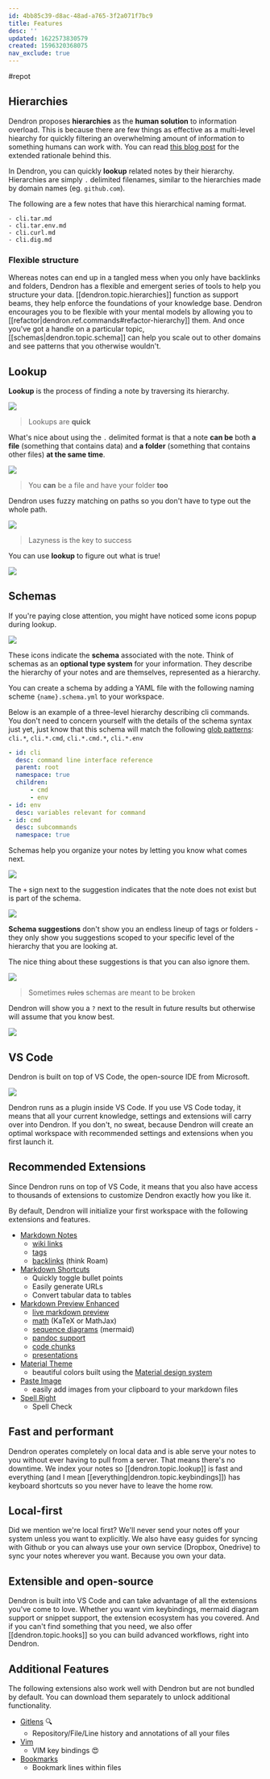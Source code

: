 ```yaml
---
id: 4bb85c39-d8ac-48ad-a765-3f2a071f7bc9
title: Features
desc: ''
updated: 1622573830579
created: 1596320368075
nav_exclude: true
---
```


#repot

## Hierarchies

Dendron proposes **hierarchies** as the **human solution** to information overload. This is because there are few things as effective as a multi-level hiearchy for quickly filtering an overwhelming amount of information to something humans can work with. You can read [this blog post](https://www.kevinslin.com/notes/e1455752-b052-4212-ac6e-cc054659f2bb.html) for the extended rationale behind this.

In Dendron, you can quickly **lookup** related notes by their hierarchy. Hierarchies are simply `.` delimited filenames, similar to the hierarchies made by domain names (eg. `github.com`).

The following are a few notes that have this hierarchical naming format.

```
- cli.tar.md
- cli.tar.env.md
- cli.curl.md
- cli.dig.md
```

### Flexible structure

Whereas notes can end up in a tangled mess when you only have backlinks and folders, Dendron has a flexible and emergent series of tools to help you structure your data. [[dendron.topic.hierarchies]] function as support beams, they help enforce the foundations of your knowledge base. Dendron encourages you to be flexible with your mental models by allowing you to [[refactor|dendron.ref.commands#refactor-hierarchy]] them. And once you've got a handle on a particular topic, [[schemas|dendron.topic.schema]] can help you scale out to other domains and see patterns that you otherwise wouldn't.

## Lookup

**Lookup** is the process of finding a note by traversing its hierarchy.

![](https://foundation-prod-assetspublic53c57cce-8cpvgjldwysl.s3-us-west-2.amazonaws.com/assets/images/lookup-cli.gif)

> Lookups are **quick**

What's nice about using the `.` delimited format is that a note **can be** both **a file** (something that contains data) and **a folder** (something that contains other files) **at the same time**.

![](https://foundation-prod-assetspublic53c57cce-8cpvgjldwysl.s3-us-west-2.amazonaws.com/assets/images/lookup-folder_and_file.gif)

> You **can** be a file and have your folder **too**

Dendron uses fuzzy matching on paths so you don't have to type out the whole path.

![](https://foundation-prod-assetspublic53c57cce-8cpvgjldwysl.s3-us-west-2.amazonaws.com/assets/images/lookup-fuzzy.gif)

> Lazyness is the key to success

You can use **lookup** to figure out what is true!

![](https://foundation-prod-assetspublic53c57cce-8cpvgjldwysl.s3-us-west-2.amazonaws.com/assets/images/lookup-bool.gif)

## Schemas

If you're paying close attention, you might have noticed some icons popup during lookup.

![](https://foundation-prod-assetspublic53c57cce-8cpvgjldwysl.s3-us-west-2.amazonaws.com/assets/images/schema-closeup.jpg)

These icons indicate the **schema** associated with the note. Think of schemas as an **optional type system** for your information. They describe the hierarchy of your notes and are themselves, represented as a hierarchy.

You can create a schema by adding a YAML file with the following naming scheme `{name}.schema.yml` to your workspace.

Below is an example of a three-level hierarchy describing cli commands. You don't need to concern yourself with the details of the schema syntax just yet, just know that this schema will match the following [glob patterns](https://facelessuser.github.io/wcmatch/glob/): `cli.*`, `cli.*.cmd`, `cli.*.cmd.*`, `cli.*.env`

```yml
- id: cli
  desc: command line interface reference
  parent: root
  namespace: true
  children:
      - cmd
      - env
- id: env
  desc: variables relevant for command
- id: cmd
  desc: subcommands
  namespace: true
```

Schemas help you organize your notes by letting you know what comes next.

![](https://foundation-prod-assetspublic53c57cce-8cpvgjldwysl.s3-us-west-2.amazonaws.com/assets/images/schema-suggest.gif)

The `+` sign next to the suggestion indicates that the note does not exist but is part of the schema.

![](https://foundation-prod-assetspublic53c57cce-8cpvgjldwysl.s3-us-west-2.amazonaws.com/assets/images/schema-plus.jpg)

**Schema suggestions** don't show you an endless lineup of tags or folders - they only show you suggestions scoped to your specific level of the hierarchy that you are looking at.

The nice thing about these suggestions is that you can also ignore them.

![](https://foundation-prod-assetspublic53c57cce-8cpvgjldwysl.s3-us-west-2.amazonaws.com/assets/images/schema-ignore.gif)

> Sometimes ~~rules~~ schemas are meant to be broken

Dendron will show you a `?` next to the result in future results but otherwise will assume that you know best.

![](https://foundation-prod-assetspublic53c57cce-8cpvgjldwysl.s3-us-west-2.amazonaws.com/assets/images/schema-question.jpg)

## VS Code

Dendron is built on top of VS Code, the open-source IDE from Microsoft.

![](https://foundation-prod-assetspublic53c57cce-8cpvgjldwysl.s3-us-west-2.amazonaws.com/assets/images/code-banner.jpg)

Dendron runs as a plugin inside VS Code. If you use VS Code today, it means that all your current knowledge, settings and extensions will carry over into Dendron. If you don't, no sweat, because Dendron will create an optimal workspace with recommended settings and extensions when you first launch it.

## Recommended Extensions

Since Dendron runs on top of VS Code, it means that you also have access to thousands of extensions to customize Dendron exactly how you like it.

By default, Dendron will initialize your first workspace with the following extensions and features.

-   [Markdown Notes](https://marketplace.visualstudio.com/items?itemName=kortina.vscode-markdown-notes)
    -   [wiki links](https://marketplace.visualstudio.com/items?itemName=kortina.vscode-markdown-notes)
    -   [tags](https://marketplace.visualstudio.com/items?itemName=kortina.vscode-markdown-notes)
    -   [backlinks](https://marketplace.visualstudio.com/items?itemName=kortina.vscode-markdown-notes) (think Roam)
-   [Markdown Shortcuts](https://marketplace.visualstudio.com/items?itemName=mdickin.markdown-shortcuts)
    -   Quickly toggle bullet points
    -   Easily generate URLs
    -   Convert tabular data to tables
-   [Markdown Preview Enhanced](https://marketplace.visualstudio.com/items?itemName=shd101wyy.markdown-preview-enhanced)
    -   [live markdown preview](https://marketplace.visualstudio.com/items?itemName=shd101wyy.markdown-preview-enhanced)
    -   [math](https://shd101wyy.github.io/markdown-preview-enhanced/#/math) (KaTeX or MathJax)
    -   [sequence diagrams](https://shd101wyy.github.io/markdown-preview-enhanced/#/diagrams?id=mermaid) (mermaid)
    -   [pandoc support](https://shd101wyy.github.io/markdown-preview-enhanced/#/pandoc)
    -   [code chunks](https://shd101wyy.github.io/markdown-preview-enhanced/#/code-chunk)
    -   [presentations](https://rawgit.com/shd101wyy/markdown-preview-enhanced/master/docs/presentation-intro.html)
-   [Material Theme](https://marketplace.visualstudio.com/items?itemName=equinusocio.vsc-material-theme)
    -   beautiful colors built using the [Material design system](https://material.io/)
-   [Paste Image](https://marketplace.visualstudio.com/items?itemName=mushan.vscode-paste-image)
    -   easily add images from your clipboard to your markdown files
-   [Spell Right](https://marketplace.visualstudio.com/items?itemName=ban.spellright)
    -   Spell Check

## Fast and performant

Dendron operates completely on local data and is able serve your notes to you without ever having to pull from a server. That means there's no downtime. We index your notes so [[dendron.topic.lookup]] is fast and everything (and I mean [[everything|dendron.topic.keybindings]]) has keyboard shortcuts so you never have to leave the home row.

## Local-first

Did we mention we're local first? We'll never send your notes off your system unless you want to explicitly. We also have easy guides for syncing with Github or you can always use your own service (Dropbox, Onedrive) to sync your notes wherever you want. Because you own your data.

## Extensible and open-source

Dendron is built into VS Code and can take advantage of all the extensions you've come to love. Whether you want vim keybindings, mermaid diagram support or snippet support, the extension ecosystem has you covered. And if you can't find something that you need, we also offer [[dendron.topic.hooks]] so you can build advanced workflows, right into Dendron.

## Additional Features

The following extensions also work well with Dendron but are not bundled by default. You can download them separately to unlock additional functionality.

-   [Gitlens](https://marketplace.visualstudio.com/items?itemName=eamodio.gitlens) 🔍
    -   Repository/File/Line history and annotations of all your files
-   [Vim](https://marketplace.visualstudio.com/items?itemName=vscodevim.vim)
    -   VIM key bindings 😍
-   [Bookmarks](https://marketplace.visualstudio.com/items?itemName=alefragnani.Bookmarks)
    -   Bookmark lines within files
